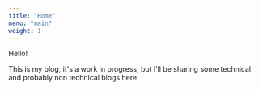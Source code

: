 ```yaml
---
title: "Home"
menu: "main"
weight: 1
---
```


Hello!

This is my blog, it's a work in progress, but i'll be sharing some technical and probably non technical blogs here.